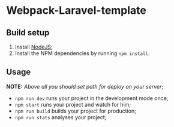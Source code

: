 # **Webpack-Laravel-template**
## Build setup
1. Install [NodeJS](https://nodejs.org/en/);
2. Install the NPM dependencies by running `npm install`.
## Usage
**NOTE:** _Above all you should set path for deploy on your server_;
* `npm run dev` runs your project in the development mode once;
* `npm start` runs your project and watch for him;
* `npm run build` builds your project for production;
* `npm run stats` analyses your project;